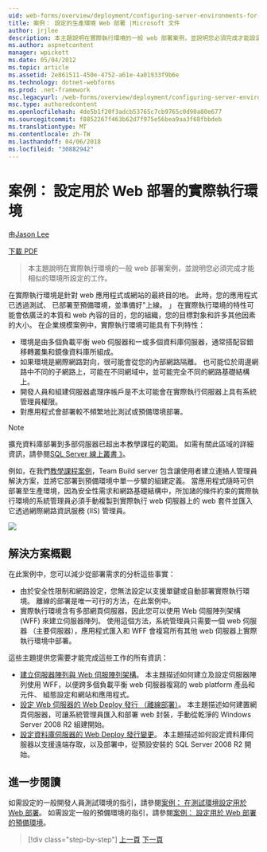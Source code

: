 ```yaml
---
uid: web-forms/overview/deployment/configuring-server-environments-for-web-deployment/scenario-configuring-a-production-environment-for-web-deployment
title: 案例： 設定的生產環境 Web 部署 |Microsoft 文件
author: jrjlee
description: 本主題說明在實際執行環境的一般 web 部署案例，並說明您必須完成才能設定類似的工作...
ms.author: aspnetcontent
manager: wpickett
ms.date: 05/04/2012
ms.topic: article
ms.assetid: 2e861511-450e-4752-a61e-4a01933f9b6e
ms.technology: dotnet-webforms
ms.prod: .net-framework
msc.legacyurl: /web-forms/overview/deployment/configuring-server-environments-for-web-deployment/scenario-configuring-a-production-environment-for-web-deployment
msc.type: authoredcontent
ms.openlocfilehash: 4de5b1f20f3adcb53765c7cb9765c0d90a80e677
ms.sourcegitcommit: f8852267f463b62d7f975e56bea9aa3f68fbbdeb
ms.translationtype: MT
ms.contentlocale: zh-TW
ms.lasthandoff: 04/06/2018
ms.locfileid: "30882942"
---
```

<a name="scenario-configuring-a-production-environment-for-web-deployment"></a>案例： 設定用於 Web 部署的實際執行環境
====================
由[Jason Lee](https://github.com/jrjlee)

[下載 PDF](https://msdnshared.blob.core.windows.net/media/MSDNBlogsFS/prod.evol.blogs.msdn.com/CommunityServer.Blogs.Components.WeblogFiles/00/00/00/63/56/8130.DeployingWebAppsInEnterpriseScenarios.pdf)

> 本主題說明在實際執行環境的一般 web 部署案例，並說明您必須完成才能相似的環境所設定的工作。


在實際執行環境是針對 web 應用程式或網站的最終目的地。 此時，您的應用程式已透過測試、 已部署至預備環境，並準備好"上線。 」 在實際執行環境的特性可能會依廣泛的本質和 web 內容的目的，您的組織，您的目標對象和許多其他因素的大小。 在企業規模案例中，實際執行環境可能具有下列特性：

- 環境是由多個負載平衡 web 伺服器和一或多個資料庫伺服器，通常搭配容錯移轉叢集和鏡像資料庫所組成。
- 如果環境是網際網路對向，很可能會從您的內部網路隔離。 也可能位於周邊網路中不同的子網路上，可能在不同網域中，並可能完全不同的網路基礎結構上。
- 開發人員和組建伺服器處理序帳戶是不太可能會在實際執行伺服器上具有系統管理員權限。
- 對應用程式會部署較不頻繁地比測試或預備環境部署。

> [!NOTE]
> 擴充資料庫部署到多部伺服器已超出本教學課程的範圍。 如需有關此區域的詳細資訊，請參閱[SQL Server 線上叢書 》](https://technet.microsoft.com/library/ms130214.aspx)。


例如，在我們[教學課程案例](../deploying-web-applications-in-enterprise-scenarios/enterprise-web-deployment-scenario-overview.md)，Team Build server 包含讓使用者建立連絡人管理員解決方案，並將它部署到預備環境中單一步驟的組建定義。 當應用程式隨時可供部署至生產環境，因為安全性需求和網路基礎結構中，所加諸的條件約束的實際執行環境的系統管理員必須手動複製到實際執行 web 伺服器上的 web 套件並匯入它透過網際網路資訊服務 (IIS) 管理員。

![](scenario-configuring-a-production-environment-for-web-deployment/_static/image1.png)

## <a name="solution-overview"></a>解決方案概觀

在此案例中，您可以減少從部署需求的分析這些事實：

- 由於安全性限制和網路設定，您無法設定以支援單鍵或自動部署實際執行環境。 離線的部署是唯一可行的方法，在此案例中。
- 實際執行環境含有多部網頁伺服器，因此您可以使用 Web 伺服陣列架構 (WFF) 來建立伺服器陣列。 使用這個方法，系統管理員只需要一個 web 伺服器 （主要伺服器），應用程式匯入和 WFF 會複寫所有其他 web 伺服器上實際執行環境中部署。

這些主題提供您需要才能完成這些工作的所有資訊：

- [建立伺服器陣列與 Web 伺服陣列架構](configuring-a-database-server-for-web-deploy-publishing.md)。 本主題描述如何建立及設定伺服器陣列使用 WFF，以便跨多個負載平衡 web 伺服器複寫的 web platform 產品和元件、 組態設定和網站和應用程式。
- [設定 Web 伺服器的 Web Deploy 發行 （離線部署）](configuring-a-web-server-for-web-deploy-publishing-offline-deployment.md)。 本主題描述如何建置網頁伺服器，可讓系統管理員匯入和部署 web 封裝，手動從乾淨的 Windows Server 2008 R2 組建開始。
- [設定資料庫伺服器的 Web Deploy 發行變更](configuring-a-database-server-for-web-deploy-publishing.md)。 本主題描述如何設定資料庫伺服器以支援遠端存取，以及部署中，從預設安裝的 SQL Server 2008 R2 開始。

## <a name="further-reading"></a>進一步閱讀

如需設定的一般開發人員測試環境的指引，請參閱[案例： 在測試環境設定用於 Web 部署](scenario-configuring-a-test-environment-for-web-deployment.md)。 如需設定一般的預備環境的指引，請參閱[案例： 設定用於 Web 部署的預備環境](scenario-configuring-a-staging-environment-for-web-deployment.md)。

> [!div class="step-by-step"]
> [上一頁](scenario-configuring-a-staging-environment-for-web-deployment.md)
> [下一頁](configuring-a-web-server-for-web-deploy-publishing-remote-agent.md)
